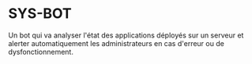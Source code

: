 # SYS-BOT
Un bot qui va analyser l'état des applications déployés sur un serveur et alerter automatiquement les administrateurs en cas d'erreur ou de dysfonctionnement.
